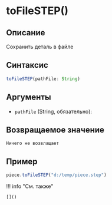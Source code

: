 # toFileSTEP()

## Описание
Сохранить деталь в файле

## Синтаксис
```javascript
toFileSTEP(pathFile: String)
```

## Аргументы
- `pathFile` (String, обязательно): 

## Возвращаемое значение
    Ничего не возвлащает

## Пример
```javascript linenums="1"
piece.toFileSTEP("d:/temp/piece.step")
```

!!! info "См. также"

    []()
